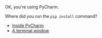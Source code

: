 OK, you're using PyCharm.

Where did you run the `pip install` command?



- [Inside PyCharm](ci-install-in-pycharm.md)
- [A terminal window](ci-install-in-terminal.md)
